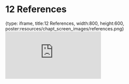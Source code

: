 # 12 References
 
{type: iframe, title:12 References, width:800, height:600, poster:resources/chapt_screen_images/references.png}
![](https://hutchdatascience.org/Tools_for_Reproducible_Workflows_in_R/references.html)
 

 
